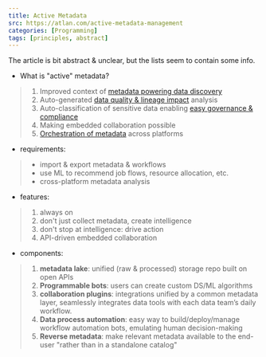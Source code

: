 ```yaml
---
title: Active Metadata
src: https://atlan.com/active-metadata-management
categories: [Programming]
tags: [principles, abstract]
---
```


The article is bit abstract & unclear, but the lists seem to contain some info.

- What is "active" metadata?
> 1. Improved context of [metadata powering data discovery](https://atlan.com/platform/data-catalog)
> 2. Auto-generated [data quality & lineage impact](https://atlan.com/platform/data-lineage-governance) analysis
> 3. Auto-classification of sensitive data enabling [easy governance & compliance](https://atlan.com/platform/data-lineage-governance)
> 4. Making embedded collaboration possible
> 5. [Orchestration of metadata](https://atlan.com/data-orchestration-101) across platforms
- requirements:
> - import & export metadata & workflows
> - use ML to recommend job flows, resource allocation, etc.
> - cross-platform metadata analysis
- features:
> 1. always on
> 2. don't just collect metadata, create intelligence
> 3. don't stop at intelligence: drive action
> 4. API-driven embedded collaboration
- components:
> 1. **metadata lake**: unified (raw & processed) storage repo built on open APIs
> 2. **Programmable bots**: users can create custom DS/ML algorithms
> 3. **collaboration plugins**: integrations unified by a common metadata layer, seamlessly integrates data tools with each data team’s daily workflow.
> 4. **Data process automation**: easy way to build/deploy/manage workflow automation bots, emulating human decision-making
> 5. **Reverse metadata**: make relevant metadata available to the end-user "rather than in a standalone catalog"